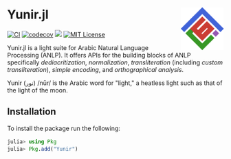 # Yunir.jl <img src="docs/src/assets/logo.png" align="right" width="100"/>
[![CI](https://github.com/alstat/Yunir.jl/actions/workflows/ci.yml/badge.svg)](https://github.com/alstat/Yunir.jl/actions/workflows/ci.yml)
[![codecov](https://codecov.io/gh/alstat/Yunir.jl/branch/main/graph/badge.svg?token=lKsVEpMDca)](https://codecov.io/gh/alstat/Yunir.jl)
[![](https://img.shields.io/badge/docs-dev-blue.svg)](https://alstat.github.io/Yunir.jl/dev/)
[![MIT License](https://img.shields.io/badge/license-MIT-green.svg)](https://github.com/alstat/Yunir.jl/blob/master/LICENSE)

Yunir.jl is a light suite for Arabic Natural Language Processing (ANLP). It offers APIs for the building blocks of ANLP specifically _dediacritization_, _normalization_, _transliteration_ (including _custom transliteration_), _simple encoding_, and _orthographical analysis_.

Yunir (نور) /nūr/ is the Arabic word for "light," a heatless light such as that of the light of the moon.
## Installation
To install the package run the following:
```julia
julia> using Pkg
julia> Pkg.add("Yunir")
```